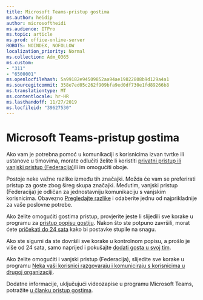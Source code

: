 ```yaml
---
title: Microsoft Teams-pristup gostima
ms.author: heidip
author: microsoftheidi
ms.audience: ITPro
ms.topic: article
ms.prod: office-online-server
ROBOTS: NOINDEX, NOFOLLOW
localization_priority: Normal
ms.collection: Adm_O365
ms.custom:
- "311"
- "6500001"
ms.openlocfilehash: 5a99182e94509852aa94ae19822808b9d129a4a1
ms.sourcegitcommit: 358e7ed05c262f909bfa9ed0df730e1fd89266b8
ms.translationtype: MT
ms.contentlocale: hr-HR
ms.lasthandoff: 11/27/2019
ms.locfileid: "39627530"
---
```

# <a name="microsoft-teams---guest-access"></a>Microsoft Teams-pristup gostima

Ako vam je potrebna pomoć u komunikaciji s korisnicima izvan tvrtke ili ustanove u timovima, morate odlučiti želite li koristiti [privatni pristup ili vanjski pristup (Federacija)](https://docs.microsoft.com/microsoftteams/manage-external-access#external-access-vs-guest-access)ili im omogućiti oboje.

Postoje neke važne razlike između tih značajki. Možda će vam se preferirati pristup za goste zbog šireg skupa značajki. Međutim, vanjski pristup (Federacija) je odličan za jednostavniju komunikaciju s vanjskim korisnicima. Obavezno [Pregledajte razlike](https://docs.microsoft.com/microsoftteams/manage-external-access#external-access-vs-guest-access) i odaberite jednu od najprikladnije za vaše poslovne potrebe.

Ako želite omogućiti gostima pristup, provjerite jeste li slijedili sve korake u programu za [pristup popisu gostiju](https://docs.microsoft.com/microsoftteams/guest-access-checklist). Nakon što ste potpuno završili, morat ćete [pričekati do 24 sata](https://docs.microsoft.com/microsoftteams/manage-guests#guest-access-latencies) kako bi postavke stupile na snagu.

Ako ste sigurni da ste dovršili sve korake u kontrolnom popisu, a prošlo je više od 24 sata, samo naprijed i pokušajte [dodati gosta u svoj tim](https://support.office.com/article/add-guests-to-a-team-in-teams-fccb4fa6-f864-4508-bdde-256e7384a14f#ID0EAABAAA=Desktop).

Ako želite omogućiti i vanjski pristup (Federacija), slijedite sve korake u programu [Neka vaši korisnici razgovaraju i komuniciraju s korisnicima u drugoj organizaciji](https://docs.microsoft.com/microsoftteams/manage-external-access#let-your-teams-users-chat-and-communicate-with-users-in-another-organization).

Dodatne informacije, uključujući videozapise u programu Microsoft Teams, potražite [u članku pristup gostima](https://docs.microsoft.com/microsoftteams/guest-access).
